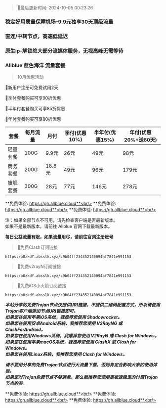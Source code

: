 >🚀最后更新时间: 2024-10-05 00:23:26

### 稳定好用质量保障机场-9.9元独享30天顶级流量
### 直连/中转节点，高速低延迟
### 原生ip-解锁绝大部分流媒体服务，无视高峰无需等待

### Allblue 蓝色海洋 流量套餐
> 10月优惠活动

🚀新用户注册可免费试用2天

🚀季付套餐购买可享90折优惠

🚀半年付套餐购买可享85折优惠

🚀年付套餐购买可享80折优惠

| 套餐 | 每月流量 | 月付 | 季付(优惠10%) | 半年付(优惠15%) | 年付(优惠20%+送60天) |
| --- | ----- | --- | --------- | ---------- | ------------- |
| 轻量套餐 | 100G | 9.9元 | 26元 | 49元 |  98元 |
| 商务套餐 | 200G | 18.8元 | 49元 | 96元 |  179元 |
| 旗舰套餐 | 300G | 28元 | 77元 | 146元 |  278元 |

**免费体验: https://gh.allblue.cloud**<br/>
**免费体验: https://gh.allblue.cloud**<br/>
**免费体验: https://gh.allblue.cloud**<br/>

注：如果全部节点不可用，请先检查客户端是否最新版本。<br/>
如果不是最新版本，请前往 Allblue 官网下载最新版本。


**每日公益流量有限，如果流量用尽，请前往官网注册账号**
      

>🚀免费Clash订阅链接

```
https:/o0zkdY.absslk.xyz/c9b04ff234352140094af7841e991153
```

>🚀免费v2rayN订阅链接

```
https:/o0zkdY.absslk.xyz/c9b04ff234352140094af7841e991153
```

>🚀免费iOS小火箭订阅链接

```
https:/o0zkdY.absslk.xyz/c9b04ff234352140094af7841e991153
```

***本站分享的免费Trojan节点仅提供URI链接，不提供二维码配置方式，所以请使用Trojan客户端添加节点URI链接即可。***<br/>
***如果您在使用苹果iOS系统，我推荐您使用 Shadowrocket。***<br/>
***如果您在使用安卓Android系统，我推荐您使用 V2RayNG 或 ClashForAndroid。***<br/>
***如果您在使用Windows系统，我推荐您使用 V2RayN 或 Clash  for Windows。***<br/>
***如果您在使用苹果macOS系统，我推荐您使用 ClashX 或 Clash  for Windows。***<br/>
***如果您在使用Linux系统，我推荐您使用 Clash for Windows。***<br/>

***请不要用分享的免费Trojan节点进行大流量下载，否则肯定会影响大家的使用体验。***<br/>
***如果您对Trojan免费节点不够满意，那么我推荐您使用更极速稳定的付费Trojan节点购买。***<br/>

**免费体验: https://gh.allblue.cloud**<br/>
**免费体验: https://gh.allblue.cloud**<br/>
**免费体验: https://gh.allblue.cloud**<br/>
